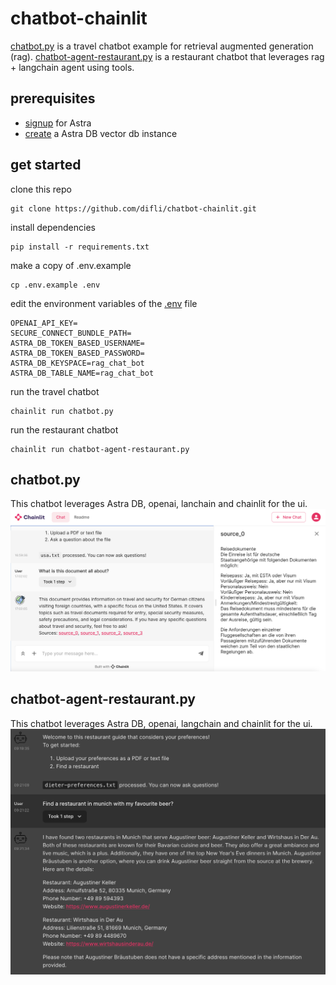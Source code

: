 # chatbot-chainlit
[chatbot.py](./chatbot.py) is a travel chatbot example for retrieval augmented generation (rag). [chatbot-agent-restaurant.py](./chatbot-agent-restaurant.py) is a restaurant chatbot that leverages rag + langchain agent using tools.  

## prerequisites
- [signup](https://astra.datastax.com/signup) for Astra 
- [create](https://docs.datastax.com/en/astra-serverless/docs/getting-started/create-db-choices.html#create-vs-db) a Astra DB vector db instance 
## get started
clone this repo 
```
git clone https://github.com/difli/chatbot-chainlit.git
``` 
install dependencies
```
pip install -r requirements.txt
```
make a copy of .env.example
```commandline
cp .env.example .env
```
edit the environment variables of the [.env](.env.example) file
```
OPENAI_API_KEY=
SECURE_CONNECT_BUNDLE_PATH=
ASTRA_DB_TOKEN_BASED_USERNAME=
ASTRA_DB_TOKEN_BASED_PASSWORD=
ASTRA_DB_KEYSPACE=rag_chat_bot
ASTRA_DB_TABLE_NAME=rag_chat_bot
```
run the travel chatbot
```
chainlit run chatbot.py
```
run the restaurant chatbot
```
chainlit run chatbot-agent-restaurant.py
```
## chatbot.py
This chatbot leverages Astra DB, openai, lanchain and chainlit for the ui.
![alt text](./ui.png)
## chatbot-agent-restaurant.py
This chatbot leverages Astra DB, openai, langchain and chainlit for the ui.
![alt text](./ui-agent-restaurant.png)
